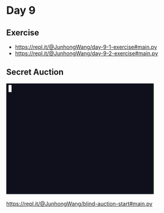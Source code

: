 # Day 9

## Exercise

- https://repl.it/@JunhongWang/day-9-1-exercise#main.py
- https://repl.it/@JunhongWang/day-9-2-exercise#main.py

## Secret Auction

![secret auction](secret_auction.gif)

https://repl.it/@JunhongWang/blind-auction-start#main.py
